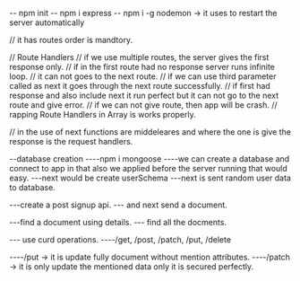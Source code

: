 -- npm init
-- npm i express
-- npm i -g nodemon -> it uses to restart the server automatically

// it has routes order is mandtory.

// Route Handlers
// if we use multiple routes, the server gives the first response only.
// if in the first route had no response server runs infinite loop.
// it can not goes to the next route.
// if we can use third parameter called as next it goes through the next route successfully.
// if first had response and also include next it run perfect but it can not go to the next route and give error.
// if we can not give route, then app will be crash.
// rapping Route Handlers in Array is works properly.

// in the use of next functions are middeleares and where the one is give the response is the request handlers.

--database creation
----npm i mongoose
----we can create a database and connect to app in that also we applied before the server running that would easy.
---next would be create userSchema
---next is sent random user data to database.

---create a post signup api.
--- and next send a document.

---find a document using details.
--- find all the docments.

--- use curd operations.
----/get, /post, /patch, /put, /delete

----/put -> it is update fully document without mention attributes.
----/patch -> it is only update the mentioned data only it is secured perfectly.